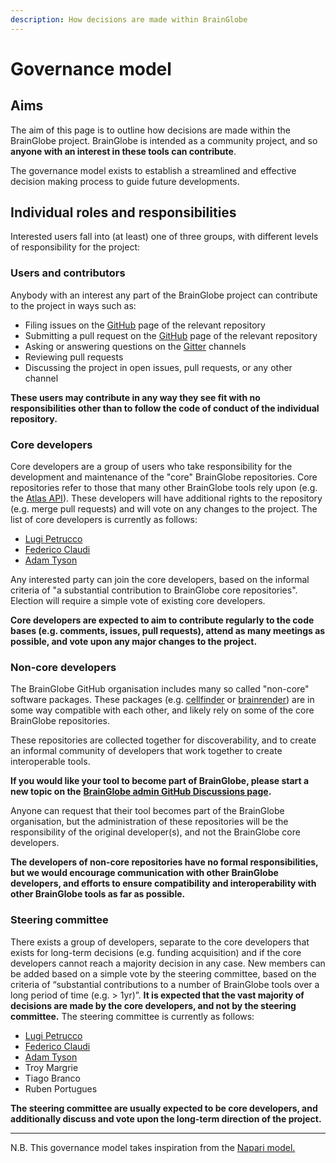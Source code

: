 ```yaml
---
description: How decisions are made within BrainGlobe
---
```


# Governance model

## Aims

The aim of this page is to outline how decisions are made within the BrainGlobe project. BrainGlobe is intended as a community project, and so **anyone with an interest in these tools can contribute**.&#x20;

The governance model exists to establish a streamlined and effective decision making process to guide future developments.

## Individual roles and responsibilities

Interested users fall into (at least) one of three groups, with different levels of responsibility for the project:

### Users and contributors

Anybody with an interest any part of the BrainGlobe project can contribute to the project in ways such as:

* Filing issues on the [GitHub](https://github.com/brainglobe) page of the relevant repository
* Submitting a pull request on the [GitHub](https://github.com/brainglobe) page of the relevant repository
* Asking or answering questions on the [Gitter](https://gitter.im/brainglobe) channels
* Reviewing pull requests
* Discussing the project in open issues, pull requests, or any other channel

**These users may contribute in any way they see fit with no responsibilities other than to follow the code of conduct of the individual repository.**&#x20;

### Core developers

Core developers are a group of users who take responsibility for the development and maintenance of the "core" BrainGlobe repositories. Core repositories refer to those that many other BrainGlobe tools rely upon (e.g. the [Atlas API](https://github.com/brainglobe/bg-atlasapi)). These developers will have additional rights to the repository (e.g. merge pull requests) and will vote on any changes to the project. The list of core developers is currently as follows:

* [Lugi Petrucco](https://github.com/vigji)
* [Federico Claudi](https://github.com/FedeClaudi)
* [Adam Tyson](https://github.com/adamltyson)  &#x20;

Any interested party can join the core developers, based on the informal criteria of "a substantial contribution to BrainGlobe core repositories". Election will require a simple vote of existing core developers.&#x20;

**Core developers are expected to aim to contribute regularly to the code bases (e.g. comments, issues, pull requests), attend as many meetings as possible, and vote upon any major changes to the project.**&#x20;

### Non-core developers

The BrainGlobe GitHub organisation includes many so called "non-core" software packages. These packages (e.g. [cellfinder](https://github.com/brainglobe/cellfinder) or [brainrender](https://github.com/brainglobe/brainrender)) are in some way compatible with each other, and likely rely on some of the core BrainGlobe repositories.&#x20;

These repositories are collected together for discoverability, and to create an informal community of developers that work together to create interoperable tools.&#x20;

**If you would like your tool to become part of BrainGlobe, please start a new topic on the** [**BrainGlobe admin GitHub Discussions page**](https://github.com/brainglobe/BrainGlobe/discussions)**.**

Anyone can request that their tool becomes part of the BrainGlobe organisation, but the administration of these repositories will be the responsibility of the original developer(s), and not the BrainGlobe core developers.&#x20;

**The developers of non-core repositories have no formal responsibilities, but we would encourage communication with other BrainGlobe developers, and efforts to ensure compatibility and interoperability with other BrainGlobe tools as far as possible.**

### Steering committee

There exists a group of developers, separate to the core developers that exists for long-term decisions (e.g. funding acquisition) and if the core developers cannot reach a majority decision in any case. New members can be added based on a simple vote by the steering committee, based on the criteria of “substantial contributions to a number of BrainGlobe tools over a long period of time (e.g. > 1yr)”. **It is expected that the vast majority of decisions are made by the core developers, and not by the steering committee.** The steering committee is currently as follows:

* [Lugi Petrucco](https://github.com/vigji)
* [Federico Claudi](https://github.com/FedeClaudi)
* [Adam Tyson](https://github.com/adamltyson)&#x20;
* Troy Margrie
* Tiago Branco
* Ruben Portugues

**The steering committee are usually expected to be core developers, and additionally discuss and vote upon the long-term direction of the project.**

****

N.B. This governance model takes inspiration from the [Napari model.](https://napari.org/docs/0.3.8/developers/GOVERNANCE.html)
